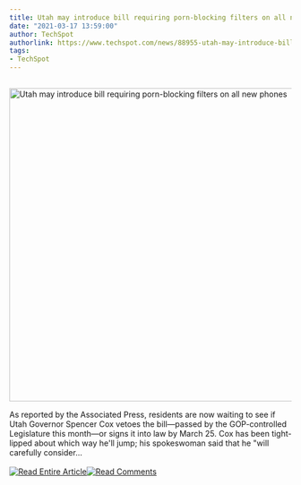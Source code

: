 ```yaml
---
title: Utah may introduce bill requiring porn-blocking filters on all new phones
date: "2021-03-17 13:59:00"
author: TechSpot
authorlink: https://www.techspot.com/news/88955-utah-may-introduce-bill-requiring-porn-blocking-filters.html
tags:
- TechSpot
---
```

<a href="https://www.techspot.com/news/88955-utah-may-introduce-bill-requiring-porn-blocking-filters.html" target="_blank"><img src="https://static.techspot.com/images2/news/ts3_thumbs/2019/06/2019-06-20-ts3_thumbs-c4b.jpg" width="800" height="560" style="padding: 15px 0" title="Utah may introduce bill requiring porn-blocking filters on all new phones" /></a><br />As reported by the Associated Press, residents are now waiting to see if Utah Governor Spencer Cox vetoes the bill—passed by the GOP-controlled Legislature this month—or signs it into law by March 25. Cox has been tight-lipped about which way he'll jump; his spokeswoman said that he "will carefully consider...<br /><br /><a href="https://www.techspot.com/news/88955-utah-may-introduce-bill-requiring-porn-blocking-filters.html"><img src="https://static.techspot.com/images/rss/rss_buttons_01.png" border="0" alt="Read Entire Article" /></a><a href="https://www.techspot.com/news/88955-utah-may-introduce-bill-requiring-porn-blocking-filters.html#comments"><img src="https://static.techspot.com/images/rss/rss_buttons_02.png" border="0" alt="Read Comments" /></a><br /><br />